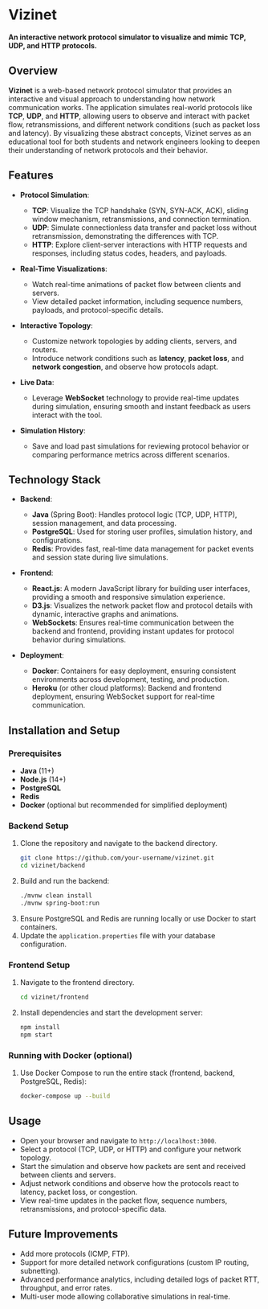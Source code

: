 # **Vizinet**
**An interactive network protocol simulator to visualize and mimic TCP, UDP, and HTTP protocols.**

## **Overview**
**Vizinet** is a web-based network protocol simulator that provides an interactive and visual approach to understanding how network communication works. The application simulates real-world protocols like **TCP**, **UDP**, and **HTTP**, allowing users to observe and interact with packet flow, retransmissions, and different network conditions (such as packet loss and latency). By visualizing these abstract concepts, Vizinet serves as an educational tool for both students and network engineers looking to deepen their understanding of network protocols and their behavior.

## **Features**
- **Protocol Simulation**:
  - **TCP**: Visualize the TCP handshake (SYN, SYN-ACK, ACK), sliding window mechanism, retransmissions, and connection termination.
  - **UDP**: Simulate connectionless data transfer and packet loss without retransmission, demonstrating the differences with TCP.
  - **HTTP**: Explore client-server interactions with HTTP requests and responses, including status codes, headers, and payloads.
  
- **Real-Time Visualizations**:
  - Watch real-time animations of packet flow between clients and servers.
  - View detailed packet information, including sequence numbers, payloads, and protocol-specific details.
  
- **Interactive Topology**:
  - Customize network topologies by adding clients, servers, and routers.
  - Introduce network conditions such as **latency**, **packet loss**, and **network congestion**, and observe how protocols adapt.

- **Live Data**:
  - Leverage **WebSocket** technology to provide real-time updates during simulation, ensuring smooth and instant feedback as users interact with the tool.

- **Simulation History**:
  - Save and load past simulations for reviewing protocol behavior or comparing performance metrics across different scenarios.

## **Technology Stack**
- **Backend**:
  - **Java** (Spring Boot): Handles protocol logic (TCP, UDP, HTTP), session management, and data processing.
  - **PostgreSQL**: Used for storing user profiles, simulation history, and configurations.
  - **Redis**: Provides fast, real-time data management for packet events and session state during live simulations.

- **Frontend**:
  - **React.js**: A modern JavaScript library for building user interfaces, providing a smooth and responsive simulation experience.
  - **D3.js**: Visualizes the network packet flow and protocol details with dynamic, interactive graphs and animations.
  - **WebSockets**: Ensures real-time communication between the backend and frontend, providing instant updates for protocol behavior during simulations.

- **Deployment**:
  - **Docker**: Containers for easy deployment, ensuring consistent environments across development, testing, and production.
  - **Heroku** (or other cloud platforms): Backend and frontend deployment, ensuring WebSocket support for real-time communication.

## **Installation and Setup**
### **Prerequisites**
- **Java** (11+)
- **Node.js** (14+)
- **PostgreSQL**
- **Redis**
- **Docker** (optional but recommended for simplified deployment)

### **Backend Setup**
1. Clone the repository and navigate to the backend directory.
    ```bash
    git clone https://github.com/your-username/vizinet.git
    cd vizinet/backend
    ```
2. Build and run the backend:
    ```bash
    ./mvnw clean install
    ./mvnw spring-boot:run
    ```
3. Ensure PostgreSQL and Redis are running locally or use Docker to start containers.
4. Update the `application.properties` file with your database configuration.

### **Frontend Setup**
1. Navigate to the frontend directory.
    ```bash
    cd vizinet/frontend
    ```
2. Install dependencies and start the development server:
    ```bash
    npm install
    npm start
    ```
### **Running with Docker (optional)**
1. Use Docker Compose to run the entire stack (frontend, backend, PostgreSQL, Redis):
    ```bash
    docker-compose up --build
    ```

## **Usage**
- Open your browser and navigate to `http://localhost:3000`.
- Select a protocol (TCP, UDP, or HTTP) and configure your network topology.
- Start the simulation and observe how packets are sent and received between clients and servers.
- Adjust network conditions and observe how the protocols react to latency, packet loss, or congestion.
- View real-time updates in the packet flow, sequence numbers, retransmissions, and protocol-specific data.

## **Future Improvements**
- Add more protocols (ICMP, FTP).
- Support for more detailed network configurations (custom IP routing, subnetting).
- Advanced performance analytics, including detailed logs of packet RTT, throughput, and error rates.
- Multi-user mode allowing collaborative simulations in real-time.
